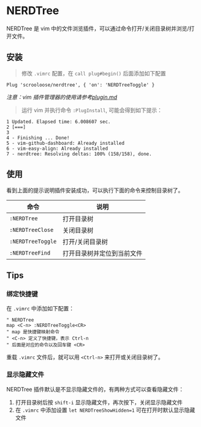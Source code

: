 # NERDTree

NERDTree 是 vim 中的文件浏览插件，可以通过命令打开/关闭目录树并浏览/打开文件。

## 安装

> 修改 `.vimrc` 配置，在 `call plug#begin()` 后面添加如下配置

```vim
Plug 'scrooloose/nerdtree', { 'on': 'NERDTreeToggle' }
```

_注意：vim 插件管理器的使用请参考[plugin.md](../plugin.md#插件管理)_

> 运行 vim 并执行命令 `:PlugInstall`, 可能会得到如下提示：
>
```
1 Updated. Elapsed time: 6.008607 sec.
2 [===]
3
4 - Finishing ... Done!
5 - vim-github-dashboard: Already installed
6 - vim-easy-align: Already installed
7 - nerdtree: Resolving deltas: 100% (158/158), done.
```

## 使用

看到上面的提示说明插件安装成功，可以执行下面的命令来控制目录树了。

| 命令 | 说明 |
|---|---|
| `:NERDTree` | 打开目录树 |
| `:NERDTreeClose` | 关闭目录树 |
| `:NERDTreeToggle` | 打开/关闭目录树 |
| `:NERDTreeFind` | 打开目录树并定位到当前文件 |

## Tips

### 绑定快捷键

在 `.vimrc` 中添加如下配置：

```vim
" NERDTree
map <C-n> :NERDTreeToggle<CR>
" map 是快捷键映射命令
" <C-n> 定义了快捷键，表示 Ctrl-n
" 后面是对应的命令以及回车键 <CR>
```

重载 `.vimrc` 文件后，就可以用 `<Ctrl-n>` 来打开或关闭目录树了。

### 显示隐藏文件

NERDTree 插件默认是不显示隐藏文件的，有两种方式可以查看隐藏文件：

1. 打开目录树后按 `shift-i` 显示隐藏文件，再次按下，关闭显示隐藏文件
2. 在 `.vimrc` 中添加设置 `let NERDTreeShowHidden=1` 可在打开时默认显示隐藏文件
